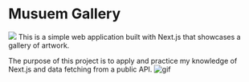 # Musuem Gallery
<img src="https://go-skill-icons.vercel.app/api/icons?i=nextjs,react,typescript">
This is a simple web application built with Next.js that showcases a gallery of artwork.

The purpose of this project is to apply and practice my knowledge of Next.js and data fetching from a public API.
![gif](https://github.com/user-attachments/assets/45a8db4e-acd8-4664-b700-ea16d7824ed4)

